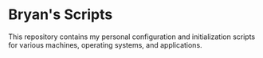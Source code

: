 # Bryan's Scripts

This repository contains my personal configuration and initialization scripts for various machines, operating systems, and applications.

